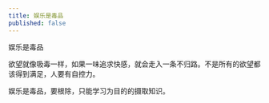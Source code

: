 ```yaml
---
title: 娱乐是毒品
published: false
---
```

娱乐是毒品

欲望就像吸毒一样，如果一味追求快感，就会走入一条不归路。不是所有的欲望都该得到满足，人要有自控力。

娱乐是毒品，要根除，只能学习为目的的摄取知识。
